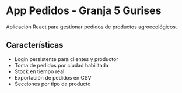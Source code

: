 # App Pedidos - Granja 5 Gurises

Aplicación React para gestionar pedidos de productos agroecológicos.

## Características
- Login persistente para clientes y productor
- Toma de pedidos por ciudad habilitada
- Stock en tiempo real
- Exportación de pedidos en CSV
- Secciones por tipo de producto